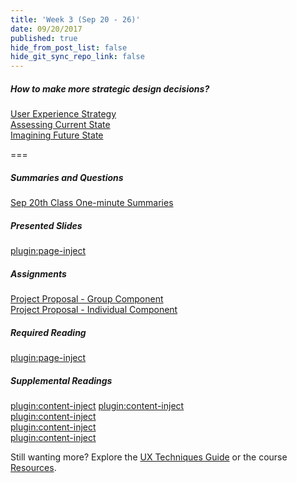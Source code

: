 ```yaml
---
title: 'Week 3 (Sep 20 - 26)'
date: 09/20/2017
published: true
hide_from_post_list: false
hide_git_sync_repo_link: false
---
```


##### How to make more strategic design decisions?  
[User Experience Strategy](https://www.swipe.to/9967fp?p=2rXR1F3mH)  
[Assessing Current State](https://www.swipe.to/9967fp?p=bhT4QfB2J)  
[Imagining Future State](https://www.swipe.to/9967fp?p=1Mb9rDTJS)

===

##### Summaries and Questions  
[Sep 20th Class One-minute Summaries](https://canvas.sfu.ca/courses/36662/assignments/267536)

##### Presented Slides  
[plugin:page-inject](/all-slides/unit-03)

##### Assignments
[Project Proposal - Group Component](https://canvas.sfu.ca/courses/36662/assignments/240534)  
[Project Proposal - Individual Component](https://canvas.sfu.ca/courses/36662/assignments/240533)  

##### Required Reading  
[plugin:page-inject](/all-readings/unit-03)

##### Supplemental Readings  
[plugin:content-inject](/ux-techniques/how-to-make-more-strategic-design-decisions/journey-mapping)
[plugin:content-inject](/ux-techniques/what-is-usability-and-user-experience-design/problem-statements)  
[plugin:content-inject](/ux-techniques/how-to-make-more-strategic-design-decisions/design-principles-product)  
[plugin:content-inject](/ux-techniques/how-to-make-more-strategic-design-decisions/value-proposition)  
[plugin:content-inject](/ux-techniques/how-to-make-more-strategic-design-decisions/user-experience-strategy)  

Still wanting more? Explore the [UX Techniques Guide](../../ux-techniques) or the course [Resources](../../resources).
